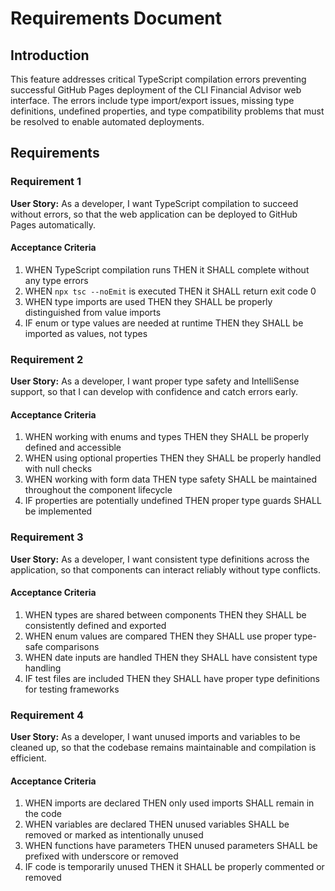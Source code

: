# Requirements Document

## Introduction

This feature addresses critical TypeScript compilation errors preventing successful GitHub Pages deployment of the CLI Financial Advisor web interface. The errors include type import/export issues, missing type definitions, undefined properties, and type compatibility problems that must be resolved to enable automated deployments.

## Requirements

### Requirement 1

**User Story:** As a developer, I want TypeScript compilation to succeed without errors, so that the web application can be deployed to GitHub Pages automatically.

#### Acceptance Criteria

1. WHEN TypeScript compilation runs THEN it SHALL complete without any type errors
2. WHEN `npx tsc --noEmit` is executed THEN it SHALL return exit code 0
3. WHEN type imports are used THEN they SHALL be properly distinguished from value imports
4. IF enum or type values are needed at runtime THEN they SHALL be imported as values, not types

### Requirement 2

**User Story:** As a developer, I want proper type safety and IntelliSense support, so that I can develop with confidence and catch errors early.

#### Acceptance Criteria

1. WHEN working with enums and types THEN they SHALL be properly defined and accessible
2. WHEN using optional properties THEN they SHALL be properly handled with null checks
3. WHEN working with form data THEN type safety SHALL be maintained throughout the component lifecycle
4. IF properties are potentially undefined THEN proper type guards SHALL be implemented

### Requirement 3

**User Story:** As a developer, I want consistent type definitions across the application, so that components can interact reliably without type conflicts.

#### Acceptance Criteria

1. WHEN types are shared between components THEN they SHALL be consistently defined and exported
2. WHEN enum values are compared THEN they SHALL use proper type-safe comparisons
3. WHEN date inputs are handled THEN they SHALL have consistent type handling
4. IF test files are included THEN they SHALL have proper type definitions for testing frameworks

### Requirement 4

**User Story:** As a developer, I want unused imports and variables to be cleaned up, so that the codebase remains maintainable and compilation is efficient.

#### Acceptance Criteria

1. WHEN imports are declared THEN only used imports SHALL remain in the code
2. WHEN variables are declared THEN unused variables SHALL be removed or marked as intentionally unused
3. WHEN functions have parameters THEN unused parameters SHALL be prefixed with underscore or removed
4. IF code is temporarily unused THEN it SHALL be properly commented or removed